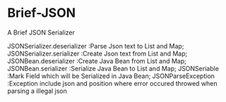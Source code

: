 # Brief-JSON
A Brief JSON Serializer

JSONSerializer.deserializer :Parse Json text to List and Map;
  JSONSerializer.serializer :Create Json text from List and Map;
      JSONBean.deserializer :Create Java Bean from List and Map;
        JSONBean.serializer :Serialize Java Bean to List and Map;
               JSONSeriable :Mark Field which will be Serialized in Java Bean;
         JSONParseException :Exception include json and position where error occured throwed when parsing a illegal json
